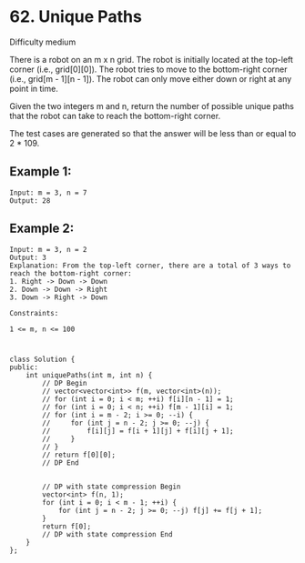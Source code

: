 # 62. Unique Paths
Difficulty medium

There is a robot on an m x n grid. The robot is initially located at the top-left corner (i.e., grid[0][0]). The robot tries to move to the bottom-right corner (i.e., grid[m - 1][n - 1]). The robot can only move either down or right at any point in time.

Given the two integers m and n, return the number of possible unique paths that the robot can take to reach the bottom-right corner.

The test cases are generated so that the answer will be less than or equal to 2 * 109.


## Example 1:
```
Input: m = 3, n = 7
Output: 28
```


## Example 2:
```
Input: m = 3, n = 2
Output: 3
Explanation: From the top-left corner, there are a total of 3 ways to reach the bottom-right corner:
1. Right -> Down -> Down
2. Down -> Down -> Right
3. Down -> Right -> Down
```


```
Constraints:

1 <= m, n <= 100
```


#
```
class Solution {
public:
    int uniquePaths(int m, int n) {
        // DP Begin
        // vector<vector<int>> f(m, vector<int>(n));
        // for (int i = 0; i < m; ++i) f[i][n - 1] = 1;
        // for (int i = 0; i < n; ++i) f[m - 1][i] = 1;
        // for (int i = m - 2; i >= 0; --i) {
        //     for (int j = n - 2; j >= 0; --j) {
        //         f[i][j] = f[i + 1][j] + f[i][j + 1];
        //     }
        // }
        // return f[0][0];
        // DP End


        // DP with state compression Begin
        vector<int> f(n, 1);
        for (int i = 0; i < m - 1; ++i) {
            for (int j = n - 2; j >= 0; --j) f[j] += f[j + 1];
        }
        return f[0];
        // DP with state compression End
    }
};
```